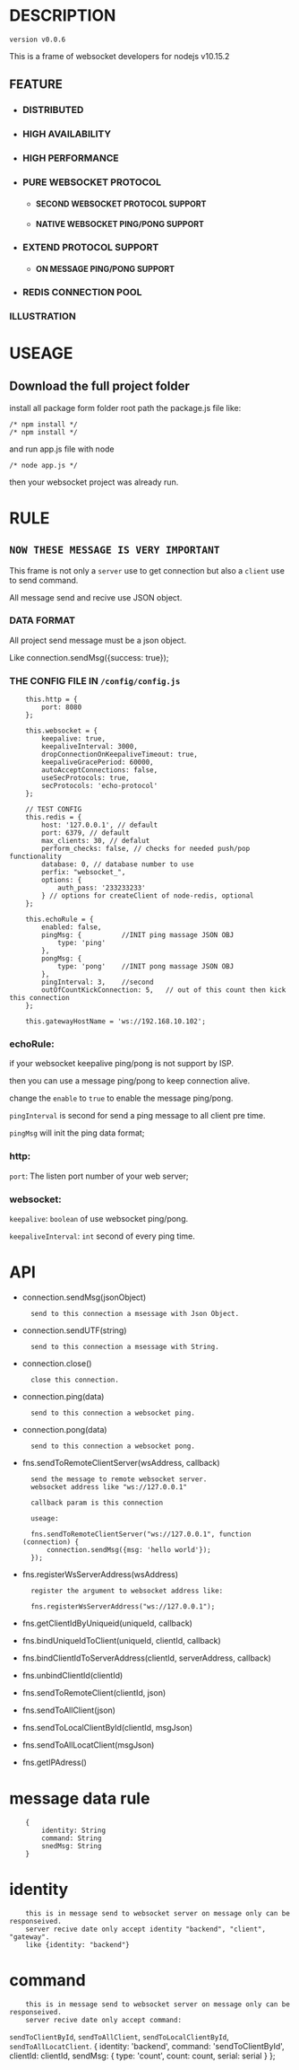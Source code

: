 # DESCRIPTION
`version v0.0.6`

This is a frame of websocket developers for nodejs v10.15.2

## FEATURE
- ### DISTRIBUTED
- ### HIGH AVAILABILITY
- ### HIGH PERFORMANCE
- ### PURE WEBSOCKET PROTOCOL
	- #### SECOND WEBSOCKET PROTOCOL SUPPORT
	- #### NATIVE WEBSOCKET PING/PONG SUPPORT
- ### EXTEND PROTOCOL SUPPORT
	- #### ON MESSAGE PING/PONG SUPPORT
- ### REDIS CONNECTION POOL

### ILLUSTRATION

# USEAGE
## Download the full project folder
install all package form folder root path the package.js file like:

    /* npm install */
    /* npm install */

and run app.js file with node

	/* node app.js */

then your websocket project was already run.

# RULE
## `NOW THESE MESSAGE IS VERY IMPORTANT`
This frame is not only a `server` use to get connection but also a `client` use to send command.

All message send and recive use JSON object.

### DATA FORMAT
All project send message must be a json object.

Like connection.sendMsg({success: true});

### THE CONFIG FILE IN `/config/config.js`
		this.http = {
			port: 8080
		};
		
		this.websocket = {
		    keepalive: true,
		    keepaliveInterval: 3000,
		    dropConnectionOnKeepaliveTimeout: true,
		    keepaliveGracePeriod: 60000,
		    autoAcceptConnections: false,
		    useSecProtocols: true,
		    secProtocols: 'echo-protocol'
		};
		
		// TEST CONFIG
		this.redis = {
		    host: '127.0.0.1', // default 
		    port: 6379, // default 
		    max_clients: 30, // defalut 
		    perform_checks: false, // checks for needed push/pop functionality
		    database: 0, // database number to use
		    perfix: "websocket_",
		    options: {
		    	auth_pass: '233233233'
		    } // options for createClient of node-redis, optional 
		};
		
		this.echoRule = {
		    enabled: false,
		    pingMsg: {          //INIT ping massage JSON OBJ
		        type: 'ping'
		    },
		    pongMsg: {
		        type: 'pong'    //INIT pong massage JSON OBJ
		    },
		    pingInterval: 3,    //second
		    outOfCountKickConnection: 5,   // out of this count then kick this connection
		};

		this.gatewayHostName = 'ws://192.168.10.102';

### echoRule:
if your websocket keepalive ping/pong is not support by ISP.

then you can use a message ping/pong to keep connection alive.

change the `enable` to `true` to enable the message ping/pong.

`pingInterval` is second for send a ping message to all client pre time.

`pingMsg`  will init the ping data format;

### http:
`port`: The listen port number of your web server;

### websocket:
`keepalive`: `boolean` of use websocket ping/pong.

`keepaliveInterval`: `int` second of every ping time.

# API
- connection.sendMsg(jsonObject)

		send to this connection a msessage with Json Object.

- connection.sendUTF(string)

		send to this connection a msessage with String.

- connection.close()

		close this connection.

- connection.ping(data)

		send to this connection a websocket ping.

- connection.pong(data)

		send to this connection a websocket pong.

- fns.sendToRemoteClientServer(wsAddress, callback)

		send the message to remote websocket server.
		websocket address like "ws://127.0.0.1"

		callback param is this connection

		useage:

		fns.sendToRemoteClientServer("ws://127.0.0.1", function (connection) {
			connection.sendMsg({msg: 'hello world'});
		});
		

- fns.registerWsServerAddress(wsAddress)

		register the argument to websocket address like:

		fns.registerWsServerAddress("ws://127.0.0.1");

- fns.getClientIdByUniqueid(uniqueId, callback)
- fns.bindUniqueIdToClient(uniqueId, clientId, callback)
- fns.bindClientIdToServerAddress(clientId, serverAddress, callback)
- fns.unbindClientId(clientId)
- fns.sendToRemoteClient(clientId, json)
- fns.sendToAllClient(json)
- fns.sendToLocalClientById(clientId, msgJson)
- fns.sendToAllLocatClient(msgJson)
- fns.getIPAdress()

# message data rule

		{
			identity: String
			command: String
			snedMsg: String
		}

# identity
		this is in message send to websocket server on message only can be responseived.
		server recive date only accept identity "backend", "client", "gateway".
		like {identity: "backend"}

# command
		this is in message send to websocket server on message only can be responseived.
		server recive date only accept command:

`sendToClientById`, `sendToAllClient`, `sendToLocalClientById`, `sendToAllLocatClient`.
		{
			identity: 'backend',
			command: 'sendToClientById',
			clientId: clientId,
			sendMsg: {
				type: 'count',
				count: count,
				serial: serial
			}
		};
